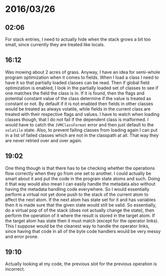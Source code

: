 # 2016/03/26

## 02:06

For stack entries, I need to actually hide when the stack grows a bit too
small, since currently they are treated like locals.

## 16:12

Was mowing about 2 acres of grass. Anyway, I have an idea for semi-whole
program optimization when it comes to fields. When I load a class I need to
have it so that partially loaded classes can be read. Then if global
field optimization is enabled, I look in the partially loaded set of classes
to see if one matches the field the class is in. If it is found, then the
flags and potential constant value of the class determine if the value is
treated as constant or not. By default if it is not enabled then fields in
other classes would be treated as always volatile, while fields in the current
class are treated with their respective flags and values. I have to watch when
loading classes though, that I do not fail if the dependent class is malformed.
I would have to catch the `JVMClassFormat` error and then just default to the
`volatile` state. Also, to prevent failing classes from loading again I can
put in a list of failed classes which are not in the classpath at all. That
way they are never retried over and over again.

## 19:02

One thing though is that there has to be checking whether the operations
flow correctly when they go from one set to another. I could actually be
smart about it and put the code in the program state atoms and such. Doing it
that way would also mean I can easily handle the metadata also without having
the metadata handling code everywhere. So I would essentially perform a virtual
not yet done push to the stack of the current atom to affect the next atom.
If the next atom has state set for it and has variables then it is made sure
that the given state would still be valid. So essentially, do a virtual pop of
of the stack (does not actually change the state), then perform the operation
of it where the result is stored in the target atom. If the target atom has
state then it must match (except for the operator links). This I suppose would
be the cleanest way to handle the operator links, since having that code in
all of the byte code handlers would be very messy and error prone.

## 19:10

Actually looking at my code, the previous slot for the previous operation
is incorrect.

